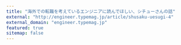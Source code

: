 ```yaml
---
title: "海外での転職を考えているエンジニアに読んでほしい、シチューさんの話"
external: "http://engineer.typemag.jp/article/shusaku-uesugi-4"
external_domain: "engineer.typemag.jp"
featured: true
sitemap: false
---
```

